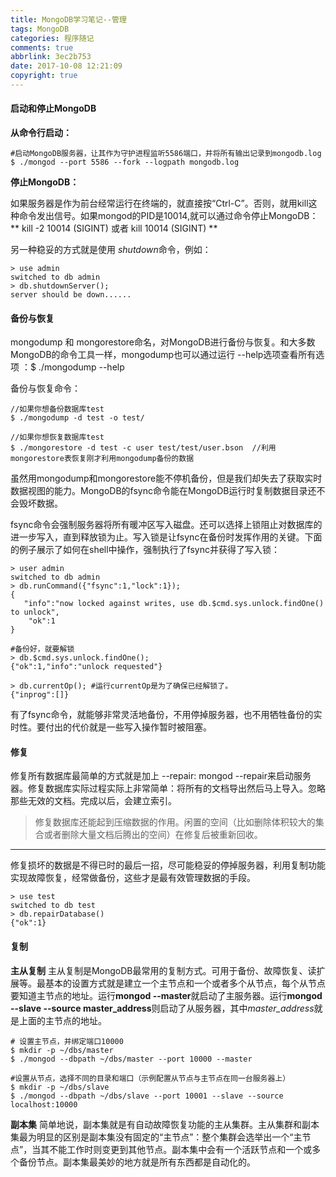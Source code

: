 ```yaml
---
title: MongoDB学习笔记--管理
tags: MongoDB
categories: 程序随记
comments: true
abbrlink: 3ec2b753
date: 2017-10-08 12:21:09
copyright: true
---
```

#### 启动和停止MongoDB

**从命令行启动：**
```
#启动MongoDB服务器，让其作为守护进程监听5586端口，并将所有输出记录到mongodb.log
$ ./mongod --port 5586 --fork --logpath mongodb.log 
```

**停止MongoDB：**

如果服务器是作为前台经常运行在终端的，就直接按“Ctrl-C”。否则，就用kill这种命令发出信号。如果mongod的PID是10014,就可以通过命令停止MongoDB：
** kill -2 10014 (SIGINT) 或者 kill 10014 (SIGINT) **

另一种稳妥的方式就是使用 *shutdown*命令，例如：
```
> use admin
switched to db admin
> db.shutdownServer();
server should be down......
```

#### 备份与恢复
mongodump 和 mongorestore命名，对MongoDB进行备份与恢复。和大多数MongoDB的命令工具一样，mongodump也可以通过运行 --help选项查看所有选项 ：$ ./mongodump  --help

备份与恢复命令：
```
//如果你想备份数据库test
$ ./mongodump -d test -o test/ 

//如果你想恢复数据库test
$ ./mongorestore -d test -c user test/test/user.bson  //利用mongorestore表恢复刚才利用mongodump备份的数据
```

虽然用mongodump和mongorestore能不停机备份，但是我们却失去了获取实时数据视图的能力。MongoDB的fsync命令能在MongoDB运行时复制数据目录还不会毁坏数据。

fsync命令会强制服务器将所有暖冲区写入磁盘。还可以选择上锁阻止对数据库的进一步写入，直到释放锁为止。写入锁是让fsync在备份时发挥作用的关键。下面的例子展示了如何在shell中操作，强制执行了fsync并获得了写入锁：
```
> user admin
switched to db admin
> db.runCommand({"fsync":1,"lock":1});
{
   "info":"now locked against writes, use db.$cmd.sys.unlock.findOne() to unlock",
    "ok":1
}

#备份好，就要解锁
> db.$cmd.sys.unlock.findOne();
{"ok":1,"info":"unlock requested"}

> db.currentOp(); #运行currentOp是为了确保已经解锁了。
{"inprog":[]}
```
有了fsync命令，就能够非常灵活地备份，不用停掉服务器，也不用牺牲备份的实时性。要付出的代价就是一些写入操作暂时被阻塞。

#### 修复
修复所有数据库最简单的方式就是加上 --repair: mongod --repair来启动服务器。修复数据库实际过程实际上非常简单：将所有的文档导出然后马上导入。忽略那些无效的文档。完成以后，会建立索引。
> 修复数据库还能起到压缩数据的作用。闲置的空间（比如删除体积较大的集合或者删除大量文档后腾出的空间）在修复后被重新回收。
___
修复损坏的数据是不得已时的最后一招，尽可能稳妥的停掉服务器，利用复制功能实现故障恢复，经常做备份，这些才是最有效管理数据的手段。

```
> use test
switched to db test
> db.repairDatabase()
{"ok":1}
```

#### 复制
**主从复制**
主从复制是MongoDB最常用的复制方式。可用于备份、故障恢复、读扩展等。最基本的设置方式就是建立一个主节点和一个或者多个从节点，每个从节点要知道主节点的地址。运行**mongod --master**就启动了主服务器。运行**mongod --slave --source master_address**则启动了从服务器，其中*master_address*就是上面的主节点的地址。

```
# 设置主节点，并绑定端口10000
$ mkdir -p ~/dbs/master
$ ./mongod --dbpath ~/dbs/master --port 10000 --master

#设置从节点，选择不同的目录和端口（示例配置从节点与主节点在同一台服务器上）
$ mkdir -p ~/dbs/slave
$ ./mongod --dbpath ~/dbs/slave --port 10001 --slave --source localhost:10000
```

**副本集**
简单地说，副本集就是有自动故障恢复功能的主从集群。主从集群和副本集最为明显的区别是副本集没有固定的“主节点”：整个集群会选举出一个“主节点”，当其不能工作时则变更到其他节点。副本集中会有一个活跃节点和一个或多个备份节点。副本集最美妙的地方就是所有东西都是自动化的。

